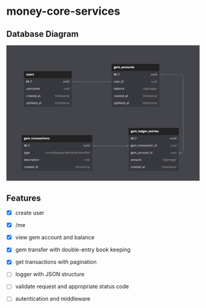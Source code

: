 # money-core-services

## Database Diagram

![Database Diagram](./docs/dbdiagram.png)

## Features

- [x] create user
- [x] /me
- [x] view gem account and balance
- [x] gem transfer with double-entry book keeping
- [x] get transactions with pagination
- [ ] logger with JSON structure
- [ ] validate request and appropriate status code
- [ ] autentication and middleware

